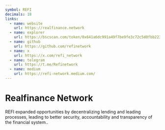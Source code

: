```yaml
---
symbol: REFI
decimals: 18
links:
  - name: website
    url: https://realfinance.network
  - name: explorer
    url: https://bscscan.com/token/0x641a6dc991a49f7be9fe3c72c5d0fbb223edb12f
  - name: github
    url: https://github.com/refinetwork
  - name: x
    url: https://x.com/refi_network
  - name: telegram
    url: https://t.me/Refinetwork
  - name: medium
    url: https://refi-network.medium.com/
---
```


# Realfinance Network

REFI expanded opportunities by decentralizing lending and leading processes, leading to better security, accountability and transparency of the financial system..
